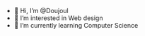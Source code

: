 - 👋 Hi, I’m @Doujoul
- 👀 I’m interested in Web design
- 🌱 I’m currently learning Computer Science



<!---
Doujoul/Doujoul is a ✨ special ✨ repository because its `README.md` (this file) appears on your GitHub profile.
You can click the Preview link to take a look at your changes.
--->
